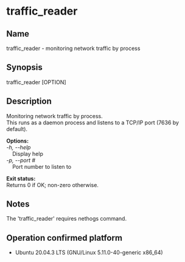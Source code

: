 # traffic_reader

## Name

traffic_reader - monitoring network traffic by process

## Synopsis

traffic_reader [OPTION]

## Description

Monitoring network traffic by process.<br>
This runs as a daemon process and listens to a TCP/IP port (7636 by default).

**Options:**<br>
_-h, --help_<br>
&nbsp;&nbsp;&nbsp;&nbsp;Display help<br>
_-p, --port #_<br>
&nbsp;&nbsp;&nbsp;&nbsp;Port number to listen to

**Exit status:**<br>
Returns 0 if OK; non-zero otherwise.

## Notes

The 'traffic_reader' requires nethogs command.<br>

## Operation confirmed platform

- Ubuntu 20.04.3 LTS (GNU/Linux 5.11.0-40-generic x86_64)
